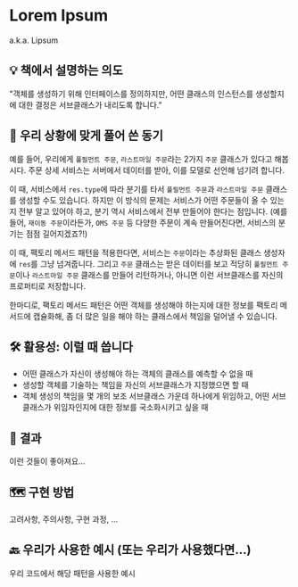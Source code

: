 # Lorem Ipsum

a.k.a. Lipsum

## 💡 책에서 설명하는 의도

"객체를 생성하기 위해 인터페이스를 정의하지만, 어떤 클래스의 인스턴스를 생성할지에 대한 결정은 서브클래스가 내리도록 합니다."

## 🧐 우리 상황에 맞게 풀어 쓴 동기

예를 들어, 우리에게 `풀필먼트 주문`, `라스트마일 주문`라는 2가지 `주문` 클래스가 있다고 해봅시다. 주문 상세 서비스는 서버에서 데이터를 받아, 이를 모델로 선언해 넘기려 합니다.

이 때, 서비스에서 `res.type`에 따라 분기를 타서 `풀필먼트 주문`과 `라스트마일 주문` 클래스를 생성할 수도 있습니다. 하지만 이 방식의 문제는 서비스가 어떤 주문들이 올 수 있는지 전부 알고 있어야 하고, 분기 역시 서비스에서 전부 만들어야 한다는 점입니다. (예를 들어, `재이동 주문`이라든가, `OMS 주문` 등 다양한 주문이 계속 만들어진다면, 서비스의 분기는 점점 길어지겠죠?!)

이 때, 팩토리 메서드 패턴을 적용한다면, 서비스는 `주문`이라는 추상화된 클래스 생성자에 `res`를 그냥 넘겨줍니다. 그리고 `주문` 클래스는 받은 데이터를 보고 적당히 `풀필먼트 주문`이나 `라스트마일 주문` 클래스를 만들어 리턴하거나, 아니면 이런 서브클래스를 자신의 프로퍼티로 저장합니다.

한마디로, 팩토리 메서드 패턴은 어떤 객체를 생성해야 하는지에 대한 정보를 팩토리 메서드에 캡슐화해, 좀 더 많은 일을 해야 하는 클래스에서 책임을 덜어낼 수 있습니다.

## 🛠 활용성: 이럴 때 씁니다

- 어떤 클래스가 자신이 생성해야 하는 객체의 클래스를 예측할 수 없을 때
- 생성할 객체를 기술하는 책임을 자신의 서브클래스가 지정했으면 할 때
- 객체 생성의 책임을 몇 개의 보조 서브클래스 가운데 하나에게 위임하고, 어떤 서브클래스가 위임자인지에 대한 정보를 국소화시키고 싶을 때

## 🎁 결과

이런 것들이 좋아져요...

## 🗺 구현 방법

고려사항, 주의사항, 구현 과정, ...

## 🔙 우리가 사용한 예시 (또는 우리가 사용했다면...)

우리 코드에서 해당 패턴을 사용한 예시
